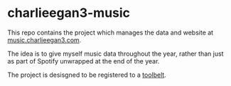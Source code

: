 # charlieegan3-music

This repo contains the project which manages the data and website at
[music.charlieegan3.com](https://music.charlieegan3.com).

The idea is to give myself music data throughout the year, rather than just as
part of Spotify unwrapped at the end of the year.

The project is desisgned to be registered to a [toolbelt](https://github.com/charlieegan3/toolbelt).
